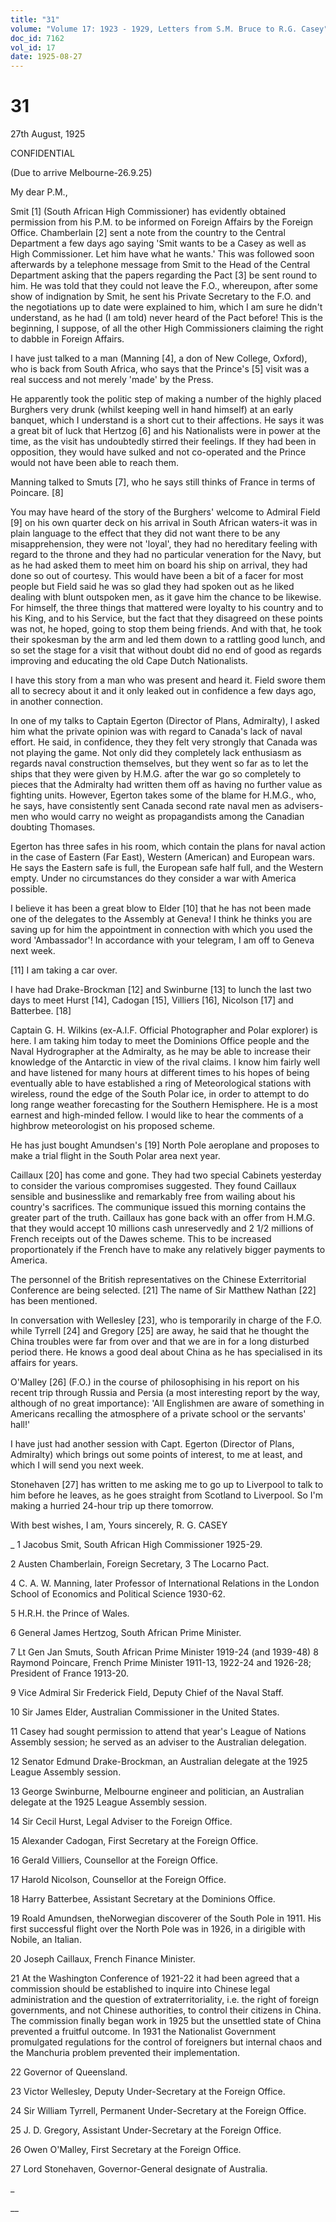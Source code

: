 ```yaml
---
title: "31"
volume: "Volume 17: 1923 - 1929, Letters from S.M. Bruce to R.G. Casey"
doc_id: 7162
vol_id: 17
date: 1925-08-27
---
```


# 31

27th August, 1925

CONFIDENTIAL

(Due to arrive Melbourne-26.9.25)

My dear P.M.,

Smit [1] (South African High Commissioner) has evidently obtained permission from his P.M. to be informed on Foreign Affairs by the Foreign Office. Chamberlain [2] sent a note from the country to the Central Department a few days ago saying 'Smit wants to be a Casey as well as High Commissioner. Let him have what he wants.' This was followed soon afterwards by a telephone message from Smit to the Head of the Central Department asking that the papers regarding the Pact [3] be sent round to him. He was told that they could not leave the F.O., whereupon, after some show of indignation by Smit, he sent his Private Secretary to the F.O. and the negotiations up to date were explained to him, which I am sure he didn't understand, as he had (I am told) never heard of the Pact before! This is the beginning, I suppose, of all the other High Commissioners claiming the right to dabble in Foreign Affairs.

I have just talked to a man (Manning [4], a don of New College, Oxford), who is back from South Africa, who says that the Prince's [5] visit was a real success and not merely 'made' by the Press.

He apparently took the politic step of making a number of the highly placed Burghers very drunk (whilst keeping well in hand himself) at an early banquet, which I understand is a short cut to their affections. He says it was a great bit of luck that Hertzog [6] and his Nationalists were in power at the time, as the visit has undoubtedly stirred their feelings. If they had been in opposition, they would have sulked and not co-operated and the Prince would not have been able to reach them.

Manning talked to Smuts [7], who he says still thinks of France in terms of Poincare. [8]

You may have heard of the story of the Burghers' welcome to Admiral Field [9] on his own quarter deck on his arrival in South African waters-it was in plain language to the effect that they did not want there to be any misapprehension, they were not 'loyal', they had no hereditary feeling with regard to the throne and they had no particular veneration for the Navy, but as he had asked them to meet him on board his ship on arrival, they had done so out of courtesy. This would have been a bit of a facer for most people but Field said he was so glad they had spoken out as he liked dealing with blunt outspoken men, as it gave him the chance to be likewise. For himself, the three things that mattered were loyalty to his country and to his King, and to his Service, but the fact that they disagreed on these points was not, he hoped, going to stop them being friends. And with that, he took their spokesman by the arm and led them down to a rattling good lunch, and so set the stage for a visit that without doubt did no end of good as regards improving and educating the old Cape Dutch Nationalists.

I have this story from a man who was present and heard it. Field swore them all to secrecy about it and it only leaked out in confidence a few days ago, in another connection.

In one of my talks to Captain Egerton (Director of Plans, Admiralty), I asked him what the private opinion was with regard to Canada's lack of naval effort. He said, in confidence, they they felt very strongly that Canada was not playing the game. Not only did they completely lack enthusiasm as regards naval construction themselves, but they went so far as to let the ships that they were given by H.M.G. after the war go so completely to pieces that the Admiralty had written them off as having no further value as fighting units. However, Egerton takes some of the blame for H.M.G., who, he says, have consistently sent Canada second rate naval men as advisers-men who would carry no weight as propagandists among the Canadian doubting Thomases.

Egerton has three safes in his room, which contain the plans for naval action in the case of Eastern (Far East), Western (American) and European wars. He says the Eastern safe is full, the European safe half full, and the Western empty. Under no circumstances do they consider a war with America possible.

I believe it has been a great blow to Elder [10] that he has not been made one of the delegates to the Assembly at Geneva! I think he thinks you are saving up for him the appointment in connection with which you used the word 'Ambassador'! In accordance with your telegram, I am off to Geneva next week.

[11] I am taking a car over.

I have had Drake-Brockman [12] and Swinburne [13] to lunch the last two days to meet Hurst [14], Cadogan [15], Villiers [16], Nicolson [17] and Batterbee. [18]

Captain G. H. Wilkins (ex-A.I.F. Official Photographer and Polar explorer) is here. I am taking him today to meet the Dominions Office people and the Naval Hydrographer at the Admiralty, as he may be able to increase their knowledge of the Antarctic in view of the rival claims. I know him fairly well and have listened for many hours at different times to his hopes of being eventually able to have established a ring of Meteorological stations with wireless, round the edge of the South Polar ice, in order to attempt to do long range weather forecasting for the Southern Hemisphere. He is a most earnest and high-minded fellow. I would like to hear the comments of a highbrow meteorologist on his proposed scheme.

He has just bought Amundsen's [19] North Pole aeroplane and proposes to make a trial flight in the South Polar area next year.

Caillaux [20] has come and gone. They had two special Cabinets yesterday to consider the various compromises suggested. They found Caillaux sensible and businesslike and remarkably free from wailing about his country's sacrifices. The communique issued this morning contains the greater part of the truth. Caillaux has gone back with an offer from H.M.G. that they would accept 10 millions cash unreservedly and 2 1/2 millions of French receipts out of the Dawes scheme. This to be increased proportionately if the French have to make any relatively bigger payments to America.

The personnel of the British representatives on the Chinese Exterritorial Conference are being selected. [21] The name of Sir Matthew Nathan [22] has been mentioned.

In conversation with Wellesley [23], who is temporarily in charge of the F.O. while Tyrrell [24] and Gregory [25] are away, he said that he thought the China troubles were far from over and that we are in for a long disturbed period there. He knows a good deal about China as he has specialised in its affairs for years.

O'Malley [26] (F.O.) in the course of philosophising in his report on his recent trip through Russia and Persia (a most interesting report by the way, although of no great importance): 'All Englishmen are aware of something in Americans recalling the atmosphere of a private school or the servants' hall!'

I have just had another session with Capt. Egerton (Director of Plans, Admiralty) which brings out some points of interest, to me at least, and which I will send you next week.

Stonehaven [27] has written to me asking me to go up to Liverpool to talk to him before he leaves, as he goes straight from Scotland to Liverpool. So I'm making a hurried 24-hour trip up there tomorrow.

With best wishes, I am, Yours sincerely, R. G. CASEY 

_ 1 Jacobus Smit, South African High Commissioner 1925-29.

2 Austen Chamberlain, Foreign Secretary, 3 The Locarno Pact.

4 C. A. W. Manning, later Professor of International Relations in the London School of Economics and Political Science 1930-62.

5 H.R.H. the Prince of Wales.

6 General James Hertzog, South African Prime Minister.

7 Lt Gen Jan Smuts, South African Prime Minister 1919-24 (and 1939-48) 8 Raymond Poincare, French Prime Minister 1911-13, 1922-24 and 1926-28; President of France 1913-20.

9 Vice Admiral Sir Frederick Field, Deputy Chief of the Naval Staff.

10 Sir James Elder, Australian Commissioner in the United States.

11 Casey had sought permission to attend that year's League of Nations Assembly session; he served as an adviser to the Australian delegation.

12 Senator Edmund Drake-Brockman, an Australian delegate at the 1925 League Assembly session.

13 George Swinburne, Melbourne engineer and politician, an Australian delegate at the 1925 League Assembly session.

14 Sir Cecil Hurst, Legal Adviser to the Foreign Office.

15 Alexander Cadogan, First Secretary at the Foreign Office.

16 Gerald Villiers, Counsellor at the Foreign Office.

17 Harold Nicolson, Counsellor at the Foreign Office.

18 Harry Batterbee, Assistant Secretary at the Dominions Office.

19 Roald Amundsen, theNorwegian discoverer of the South Pole in 1911. His first successful flight over the North Pole was in 1926, in a dirigible with Nobile, an Italian.

20 Joseph Caillaux, French Finance Minister.

21 At the Washington Conference of 1921-22 it had been agreed that a commission should be established to inquire into Chinese legal administration and the question of extraterritoriality, i.e. the right of foreign governments, and not Chinese authorities, to control their citizens in China. The commission finally began work in 1925 but the unsettled state of China prevented a fruitful outcome. In 1931 the Nationalist Government promulgated regulations for the control of foreigners but internal chaos and the Manchuria problem prevented their implementation.

22 Governor of Queensland.

23 Victor Wellesley, Deputy Under-Secretary at the Foreign Office.

24 Sir William Tyrrell, Permanent Under-Secretary at the Foreign Office.

25 J. D. Gregory, Assistant Under-Secretary at the Foreign Office.

26 Owen O'Malley, First Secretary at the Foreign Office.

27 Lord Stonehaven, Governor-General designate of Australia.

_

__
